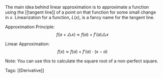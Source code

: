 The main idea behind linear approximation is to approximate a function using the [[tangent line]] of a point on that function for some small change in $x$. Linearization for a function, $L(x)$, is a fancy name for the tangent line.

Approximation Principle: $$f(a+\triangle{x}) \approx f(a) + f'(a)\triangle{x}$$

Linear Approximation: $$f(x) \approx f(a) + f'(a) \cdot (x - a)$$

Note: You can use this to calculate the square root of a non-perfect square.

Tags: 
[[Derivative]]